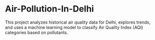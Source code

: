 # Air-Pollution-In-Delhi
This project analyzes historical air quality data for Delhi, explores trends, and uses a machine learning model to classify Air Quality Index (AQI) categories based on pollutants.
